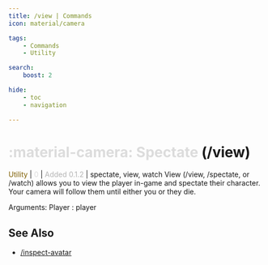 ```yaml
---
title: /view | Commands
icon: material/camera

tags:
    - Commands
    - Utility

search:
    boost: 2

hide:
    - toc
    - navigation

---
```

# <p style="color: rgb(220,220,220); display: inline;">:material-camera: Spectate</p> (/view)
<div style="display:inline;">
<p style="color: #7F5F02; display: inline;">Utility</p> | <p style="color: rgb(220,220,220); display: inline;">0</p> | <p style="color: rgb(180,180,180); display: inline;"> Added 0.1.2</p> | spectate, view, watch
</div>
View (/view, /spectate, or /watch) allows you to view the player in-game and spectate their character. Your camera will follow them until either you or they die.

Arguments: Player : player

## See Also
* [/inspect-avatar](/Commands/specifics/inspect-avatar/)